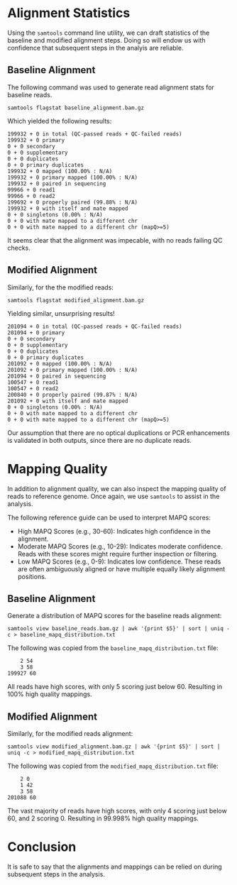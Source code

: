 # Alignment Statistics
Using the `samtools` command line utility, we can draft statistics of the baseline and modified alignment steps. Doing so will endow us with confidence that subsequent steps in the analyis are reliable.

## Baseline Alignment
The following command was used to generate read alignment stats for baseline reads.

```shell
samtools flagstat baseline_alignment.bam.gz
```

Which yielded the following results:

```
199932 + 0 in total (QC-passed reads + QC-failed reads)
199932 + 0 primary
0 + 0 secondary
0 + 0 supplementary
0 + 0 duplicates
0 + 0 primary duplicates
199932 + 0 mapped (100.00% : N/A)
199932 + 0 primary mapped (100.00% : N/A)
199932 + 0 paired in sequencing
99966 + 0 read1
99966 + 0 read2
199692 + 0 properly paired (99.88% : N/A)
199932 + 0 with itself and mate mapped
0 + 0 singletons (0.00% : N/A)
0 + 0 with mate mapped to a different chr
0 + 0 with mate mapped to a different chr (mapQ>=5)
```

It seems clear that the alignment was impecable, with no reads failing QC checks.

## Modified Alignment

Similarly, for the the modified reads:

```shell
samtools flagstat modified_alignment.bam.gz
```

Yielding similar, unsurprising results!

```
201094 + 0 in total (QC-passed reads + QC-failed reads)
201094 + 0 primary
0 + 0 secondary
0 + 0 supplementary
0 + 0 duplicates
0 + 0 primary duplicates
201092 + 0 mapped (100.00% : N/A)
201092 + 0 primary mapped (100.00% : N/A)
201094 + 0 paired in sequencing
100547 + 0 read1
100547 + 0 read2
200840 + 0 properly paired (99.87% : N/A)
201092 + 0 with itself and mate mapped
0 + 0 singletons (0.00% : N/A)
0 + 0 with mate mapped to a different chr
0 + 0 with mate mapped to a different chr (mapQ>=5)
```

Our assumption that there are no optical duplications or PCR enhancements is validated in both outputs, since there are no duplicate reads.

# Mapping Quality
In addition to alignment quality, we can also inspect the mapping quality of reads to reference genome. Once again, we use `samtools` to assist in the analysis.

The following reference guide can be used to interpret MAPQ scores:
* High MAPQ Scores (e.g., 30-60): Indicates high confidence in the alignment.
* Moderate MAPQ Scores (e.g., 10-29): Indicates moderate confidence. Reads with these scores might require further inspection or filtering.
* Low MAPQ Scores (e.g., 0-9): Indicates low confidence. These reads are often ambiguously aligned or have multiple equally likely alignment positions.

## Baseline Alignment
Generate a distribution of MAPQ scores for the baseline reads alignment:

```shell
samtools view baseline_reads.bam.gz | awk '{print $5}' | sort | uniq -c > baseline_mapq_distribution.txt
```

The following was copied from the `baseline_mapq_distribution.txt` file:

```
    2 54
    3 58
199927 60
```

All reads have high scores, with only 5 scoring just below 60. Resulting in 100% high quality mappings.

## Modified Alignment
Similarly, for the modified reads alignment:

```shell
samtools view modified_alignment.bam.gz | awk '{print $5}' | sort | uniq -c > modified_mapq_distribution.txt
```

The following was copied from the `modified_mapq_distribution.txt` file:

```
    2 0
    1 42
    3 58
201088 60
```
The vast majority of reads have high scores, with only 4 scoring just below 60, and 2 scoring 0. Resulting in 99.998% high quality mappings.

# Conclusion
It is safe to say that the alignments and mappings can be relied on during subsequent steps in the analysis.
